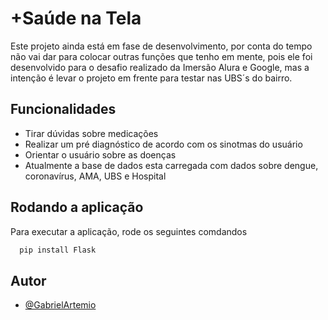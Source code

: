 
# +Saúde na Tela
Este projeto ainda está em fase de desenvolvimento, por conta do tempo não vai dar para colocar outras funções que tenho em mente, pois ele foi desenvolvido para o desafio realizado da Imersão Alura e Google, mas a intenção é levar o projeto em frente para testar nas UBS´s do bairro.

## Funcionalidades

- Tirar dúvidas sobre medicações
- Realizar um pré diagnóstico de acordo com os sinotmas do usuário
- Orientar o usuário sobre as doenças
- Atualmente a base de dados esta carregada com dados sobre dengue, coronavírus, AMA, UBS e Hospital


## Rodando a aplicação

Para executar a aplicação, rode os seguintes comdandos

```bash
  pip install Flask
```


## Autor

- [@GabrielArtemio](https://github.com/gabriel-artemio)
